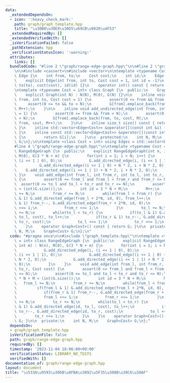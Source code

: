 ```yaml
---
data:
  _extendedDependsOn:
  - icon: ':heavy_check_mark:'
    path: graph/graph_template.hpp
    title: "\u30B0\u30E9\u30D5\u69CB\u9020\u4F53"
  _extendedRequiredBy: []
  _extendedVerifiedWith: []
  _isVerificationFailed: false
  _pathExtension: hpp
  _verificationStatusIcon: ':warning:'
  attributes:
    links: []
  bundledCode: "#line 2 \"graph/range-edge-graph.hpp\"\n\n#line 2 \"graph/graph_template.hpp\"\
    \n\n#include <cassert>\n#include <vector>\n\ntemplate <typename Cost = int> struct\
    \ Edge {\n    int from, to;\n    Cost cost;\n    int id;\n    Edge() = default;\n\
    \    explicit Edge(int from, int to, Cost cost = 1, int id = -1)\n        : from(from),\
    \ to(to), cost(cost), id(id) {}\n    operator int() const { return to; }\n};\n\
    \ntemplate <typename Cost = int> class Graph {\n  public:\n    Graph() = default;\n\
    \    explicit Graph(int N) : N(N), M(0), G(N) {}\n\n    inline void add_directed_edge(int\
    \ from, int to, Cost cost = 1) {\n        assert(0 <= from && from < N);\n   \
    \     assert(0 <= to && to < N);\n        G[from].emplace_back(from, to, cost,\
    \ M++);\n    }\n\n    inline void add_undirected_edge(int from, int to, Cost cost\
    \ = 1) {\n        assert(0 <= from && from < N);\n        assert(0 <= to && to\
    \ < N);\n        G[from].emplace_back(from, to, cost, M);\n        G[to].emplace_back(to,\
    \ from, cost, M++);\n    }\n\n    inline size_t size() const { return G.size();\
    \ }\n    inline std::vector<Edge<Cost>> &operator[](const int &i) { return G[i];\
    \ }\n    inline const std::vector<Edge<Cost>> &operator[](const int &i) const\
    \ {\n        return G[i];\n    }\n\n  protected:\n    int N, M;\n    std::vector<std::vector<Edge<Cost>>>\
    \ G;\n};\n\ntemplate <class Cost = int> using Edges = std::vector<Edge<Cost>>;\n\
    #line 4 \"graph/range-edge-graph.hpp\"\n\ntemplate <typename Cost = int> class\
    \ RangeEdgeGraph {\n  public:\n    explicit RangeEdgeGraph(int n, int m) : N(n),\
    \ M(0), G(3 * N + m) {\n        for(int i = 1; i < N; i++) {\n            G.add_directed_edge(i,\
    \ (i << 1 | 0), 0);\n            G.add_directed_edge(i, (i << 1 | 1), 0);\n  \
    \          G.add_directed_edge((i << 1 | 0) + N * 2, i + N * 2, 0);\n        \
    \    G.add_directed_edge((i << 1 | 1) + N * 2, i + N * 2, 0);\n        }\n   \
    \ }\n    void add_edge(int from_l, int from_r, int to_l, int to_r, Cost cost)\
    \ {\n        assert(0 <= from_l and from_l < from_r and from_r <= N);\n      \
    \  assert(0 <= to_l and to_l < to_r and to_r <= N);\n        assert(3 * N + M\
    \ < (int)G.size());\n        int id = 3 * N + M;\n        M++;\n        from_l\
    \ += N;\n        from_r += N;\n        while(from_l < from_r) {\n            if(from_l\
    \ & 1) G.add_directed_edge(from_l + 2*N, id, 0), from_l++;\n            if(from_r\
    \ & 1) from_r--, G.add_directed_edge(from_r + 2*N, id, 0);\n            from_l\
    \ <<= 1;\n            from_r <<= 1;\n        }\n        to_l += N;\n        to_r\
    \ += N;\n        while(to_l < to_r) {\n            if(to_l & 1) G.add_directed_edge(id,\
    \ to_l, cost), to_l++;\n            if(to_r & 1) to_r--, G.add_directed_edge(id,\
    \ to_r, cost);\n            to_l <<= 1;\n            to_r <<= 1;\n        }\n\
    \    }\n    operator Graph<Cost>() const { return G; }\n\n  private:\n    int\
    \ N, M;\n    Graph<Cost> G;\n};\n"
  code: "#pragma once\n\n#include \"graph_template.hpp\"\n\ntemplate <typename Cost\
    \ = int> class RangeEdgeGraph {\n  public:\n    explicit RangeEdgeGraph(int n,\
    \ int m) : N(n), M(0), G(3 * N + m) {\n        for(int i = 1; i < N; i++) {\n\
    \            G.add_directed_edge(i, (i << 1 | 0), 0);\n            G.add_directed_edge(i,\
    \ (i << 1 | 1), 0);\n            G.add_directed_edge((i << 1 | 0) + N * 2, i +\
    \ N * 2, 0);\n            G.add_directed_edge((i << 1 | 1) + N * 2, i + N * 2,\
    \ 0);\n        }\n    }\n    void add_edge(int from_l, int from_r, int to_l, int\
    \ to_r, Cost cost) {\n        assert(0 <= from_l and from_l < from_r and from_r\
    \ <= N);\n        assert(0 <= to_l and to_l < to_r and to_r <= N);\n        assert(3\
    \ * N + M < (int)G.size());\n        int id = 3 * N + M;\n        M++;\n     \
    \   from_l += N;\n        from_r += N;\n        while(from_l < from_r) {\n   \
    \         if(from_l & 1) G.add_directed_edge(from_l + 2*N, id, 0), from_l++;\n\
    \            if(from_r & 1) from_r--, G.add_directed_edge(from_r + 2*N, id, 0);\n\
    \            from_l <<= 1;\n            from_r <<= 1;\n        }\n        to_l\
    \ += N;\n        to_r += N;\n        while(to_l < to_r) {\n            if(to_l\
    \ & 1) G.add_directed_edge(id, to_l, cost), to_l++;\n            if(to_r & 1)\
    \ to_r--, G.add_directed_edge(id, to_r, cost);\n            to_l <<= 1;\n    \
    \        to_r <<= 1;\n        }\n    }\n    operator Graph<Cost>() const { return\
    \ G; }\n\n  private:\n    int N, M;\n    Graph<Cost> G;\n};"
  dependsOn:
  - graph/graph_template.hpp
  isVerificationFile: false
  path: graph/range-edge-graph.hpp
  requiredBy: []
  timestamp: '2023-11-04 18:06:00+09:00'
  verificationStatus: LIBRARY_NO_TESTS
  verifiedWith: []
documentation_of: graph/range-edge-graph.hpp
layout: document
title: "\u533A\u9593\u306B\u8FBA\u3092\u5F35\u308B\u30C6\u30AF"
---
```

